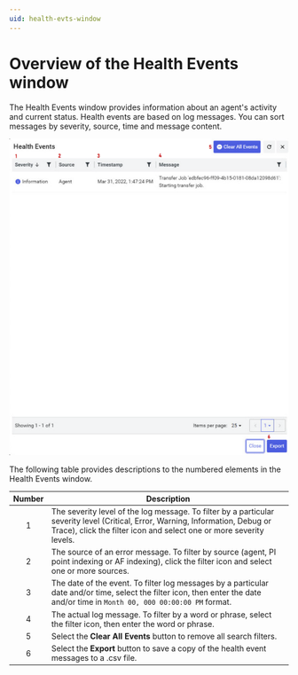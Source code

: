 ```yaml
---
uid: health-evts-window
---
```


# Overview of the Health Events window

The Health Events window provides information about an agent's activity and current status. Health events are based on log messages. You can sort messages by severity, source, time and message content.

![](../../images/health-evts-window.png)

The following table provides descriptions to the numbered elements in the Health Events window.

| Number  | Description                                                  |
| :-----: | ------------------------------------------------------------ |
| 1  | The severity level of the log message. To filter by a particular severity level (Critical, Error, Warning, Information, Debug or Trace), click the filter icon and select one or more severity levels.        |
| 2  | The source of an error message. To filter by source (agent, PI point indexing or AF indexing), click the filter icon and select one or more sources.  |
| 3  | The date of the event. To filter log messages by a particular date and/or time, select the filter icon, then enter the date and/or time in `Month 00, 000 00:00:00 PM` format.  |
| 4  | The actual log message. To filter by a word or phrase, select the filter icon, then enter the word or phrase.      |
| 5  | Select the **Clear All Events** button to remove all search filters. |
| 6  | Select the **Export** button to save a copy of the health event messages to a .csv file.                               |

